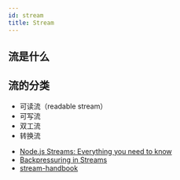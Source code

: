 ```yaml
---
id: stream
title: Stream
---
```


## 流是什么

## 流的分类

- 可读流（readable stream）
- 可写流
- 双工流
- 转换流

* [Node.js Streams: Everything you need to know](https://medium.freecodecamp.org/node-js-streams-everything-you-need-to-know-c9141306be93)
* [Backpressuring in Streams](https://nodejs.org/en/docs/guides/backpressuring-in-streams/)
* [stream-handbook](https://github.com/substack/stream-handbook)
